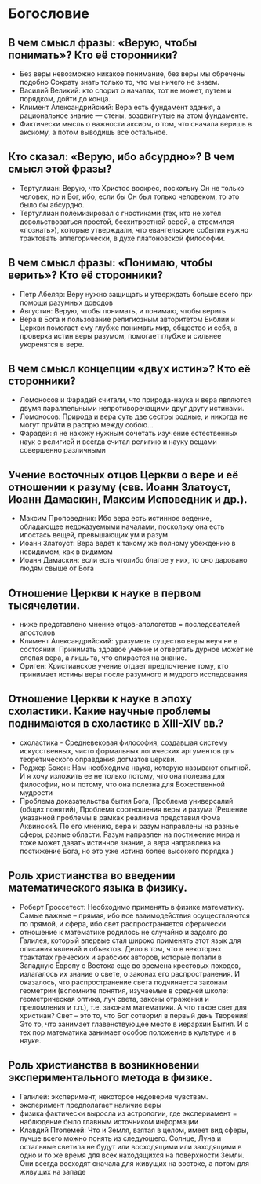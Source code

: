 # Богословие

## В чем смысл фразы: «Верую, чтобы понимать»? Кто её сторонники?

* Без веры невозможно никакое понимание, без веры мы обречены подобно Сократу знать только то, что мы ничего не знаем.
* Василий Великий: кто спорит о началах, тот не может, путем и порядком, дойти до конца.
* Климент Александрийский: Вера есть фундамент здания, а рациональное знание — стены, воздвигнутые на этом фундаменте.
* Фактически мысль о важности аксиом, о том, что сначала веришь в аксиому, а потом выводишь все остальное.

## Кто сказал: «Верую, ибо абсурдно»? В чем смысл этой фразы?

* Тертуллиан: Верую, что Христос воскрес, поскольку Он не только человек, но и Бог, ибо, если бы Он был только человеком, то это было бы абсурдно.
* Тертуллиан полемизировал с гностиками (тех, кто не хотел довольствоваться простой, бесхитростной верой, а стремился «познать»), которые утверждали, что евангельские события нужно трактовать аллегорически, в духе платоновской философии.

## В чем смысл фразы: «Понимаю, чтобы верить»? Кто её сторонники?

* Петр Абеляр: Веру нужно защищать и утверждать больше всего при помощи разумных доводов
* Августин: Верую, чтобы понимать, и понимаю, чтобы верить
* Вера в Бога и пользование религиозным авторитетом Библии и Церкви помогает ему глубже понимать мир, общество и себя, а проверка истин веры разумом, помогает глубже и сильнее укоренятся в вере.

## В чем смысл концепции «двух истин»? Кто её сторонники?

* Ломоносов и Фарадей считали, что природа-наука и вера являются двумя параллельными непротиворечащими друг другу истинами.
* Ломоносов: Природа и вера суть две сестры родные, и никогда не могут прийти в распрю между собою…
* Фарадей: я не нахожу нужным сочетать изучение естественных наук с религией и всегда считал религию и науку вещами совершенно различными

## Учение восточных отцов Церкви о вере и её отношении к разуму (свв. Иоанн Златоуст, Иоанн Дамаскин, Максим Исповедник и др.).

* Максим Проповедник: Ибо вера есть истинное ведение, обладающее недоказуемыми началами, поскольку она есть ипостась вещей, превышающих ум и разум
* Иоанн Златоуст: Вера ведёт к такому же полному убеждению в невидимом, как в видимом
* Иоанн Дамаскин: если есть чтолибо благое у них, то оно даровано людям свыше от Бога

## Отношение Церкви к науке в первом тысячелетии.

* ниже представлено мнение отцов-апологетов = последователей апостолов
* Климент Александрийский: уразуметь существо веры неуч не в состоянии. Принимать здравое учение и отвергать дурное может не слепая вера, а лишь та, что опирается на знание.
* Ориген: Христианское учение отдает предпочтение тому, кто принимает истины веры после разумного и мудрого исследования

## Отношение Церкви к науке в эпоху схоластики. Какие научные проблемы поднимаются в схоластике в XIII-XIV вв.?

* схоластика - Средневековая философия, создавшая систему искусственных, чисто формальных логических аргументов для теоретического оправдания догматов церкви.
* Роджер Бэкон: Нам необходима наука, которую называют опытной. И я хочу изложить ее не только потому, что она полезна для философии, но и потому, что она полезна для Божественной мудрости
* Проблема доказательства бытия Бога, Проблема универсалий (общих понятий), Проблема соотношения веры и разума (Решение указанной проблемы в рамках реализма представил Фома Аквинский. По его мнению, вера и разум направлены на разные сферы, разные области. Разум направлен на постижение мира и тоже может давать истинное знание, а вера направлена на постижение Бога, но это уже истина более высокого порядка.)

## Роль христианства во введении математического языка в физику.

* Роберт Гроссетест: Необходимо применять в физике математику. Самые важные – прямая, ибо все взаимодействия осуществляются по прямой, и сфера, ибо свет распространяется сферически
* отношение к математике родилось не случайно и задолго до Галилея, который впервые стал широко применять этот язык для описания явлений и объектов. Дело в том, что в некоторых трактатах греческих и арабских авторов, которые попали в Западную Европу с Востока еще во времена крестовых походов, излагалось их знание о свете, о законах его распространения. И оказалось, что распространение света подчиняется законам геометрии (вспомните понятия, изучаемые в средней школе: геометрическая оптика, луч света, законы отражения и преломления и т.п.), т.е. законам математики. А что такое свет для христиан? Свет – это то, что Бог сотворил в первый день Творения! Это то, что занимает главенствующее место в иерархии Бытия. И с тех пор математика занимает особое положение в культуре и в науке.

## Роль христианства в возникновении экспериментального метода в физике.

* Галилей: эксперимент, некоторое недоверие чувствам.
* эксперимент предполагает наличие веры
* физика фактически выросла из астрологии, где экспериамент = наблюдение было главным источником информации
* Клавдий Птолемей: Что и Земля, взятая в целом, имеет вид сферы, лучше всего можно понять из следующего. Солнце, Луна и остальные светила не будут или восходящими или заходящими в одно и то же время для всех находящихся на поверхности Земли. Они всегда восходят сначала для живущих на востоке, а потом для живущих на западе

